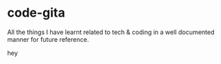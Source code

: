 # code-gita

All the things I have learnt related to tech & coding in a well documented manner for future reference.

hey